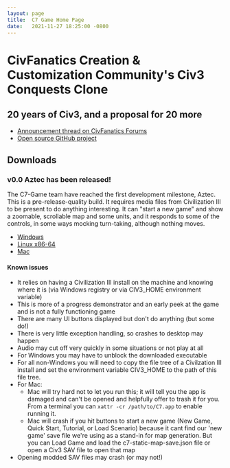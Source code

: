 ```yaml
---
layout: page
title:  C7 Game Home Page
date:   2021-11-27 18:25:00 -0800
---
```

# CivFanatics Creation & Customization Community's Civ3 Conquests Clone

## 20 years of Civ3, and a proposal for 20 more

- [Announcement thread on CivFanatics Forums](https://forums.civfanatics.com/threads/20-years-of-civ3-and-a-proposal-for-20-more.673944/)
- [Open source GitHub project](https://github.com/C7-Game/Prototype)

## Downloads

### v0.0 Aztec has been released!

The C7-Game team have reached the first development milestone, Aztec. This is a pre-release-quality build. It requires media files from Civilization III to be present to do anything interesting. It can "start a new game" and show a zoomable, scrollable map and some units, and it responds to some of the controls, in some ways mocking turn-taking, although nothing moves.

- [Windows](https://github.com/C7-Game/Prototype/releases/download/untagged-ffba0e0b13067151eed6/C7-Aztec-Windows.zip)
- [Linux x86-64](https://github.com/C7-Game/Prototype/releases/download/untagged-ffba0e0b13067151eed6/C7-Aztec-Linux.tgz)
- [Mac](https://github.com/C7-Game/Prototype/releases/download/untagged-ffba0e0b13067151eed6/C7-Aztec-Mac.zip)

#### Known issues

- It relies on having a Civilization III install on the machine and knowing where it is (via Windows registry or via CIV3_HOME environment variable)
- This is more of a progress demonstrator and an early peek at the game and is not a fully functioning game
- There are many UI buttons displayed but don't do anything (but some do!)
- There is very little exception handling, so crashes to desktop may happen
- Audio may cut off very quickly in some situations or not play at all
- For Windows you may have to unblock the downloaded executable
- For all non-Windows you will need to copy the file tree of a Civilzation III install and set the environment variable CIV3_HOME to the path of this file tree.
- For Mac:
  - Mac will try hard not to let you run this; it will tell you the app is damaged and can't be opened and helpfully offer to trash it for you. From a terminal you can `xattr -cr /path/to/C7.app` to enable running it.
  - Mac will crash if you hit buttons to start a new game (New Game, Quick Start, Tutorial, or Load Scenario) because it cant find our 'new game' save file we're using as a stand-in for map generation. But you can Load Game and load the c7-static-map-save.json file or open a Civ3 SAV file to open that map
- Opening modded SAV files may crash (or may not!)
